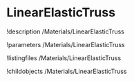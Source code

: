 <!-- MOOSE Documentation Stub: Remove this when content is added. -->

# LinearElasticTruss
!description /Materials/LinearElasticTruss

!parameters /Materials/LinearElasticTruss

!listingfiles /Materials/LinearElasticTruss

!childobjects /Materials/LinearElasticTruss
